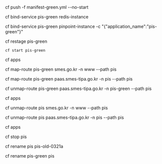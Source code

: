 
cf push -f manifest-green.yml --no-start

cf bind-service pis-green redis-instance

cf bind-service pis-green pinpoint-instance -c "{\"application_name\":\"pis-green\"}"

cf restage pis-green

    cf start pis-green

cf apps

cf map-route pis-green smes.go.kr -n www --path pis

cf map-route pis-green paas.smes-tipa.go.kr -n pis --path pis

cf unmap-route pis-green paas.smes-tipa.go.kr -n pis-green --path pis

cf apps

cf unmap-route pis smes.go.kr -n www --path pis

cf unmap-route pis paas.smes-tipa.go.kr -n pis  --path pis

cf apps

cf stop pis

cf rename pis pis-old-0321a

cf rename pis-green pis